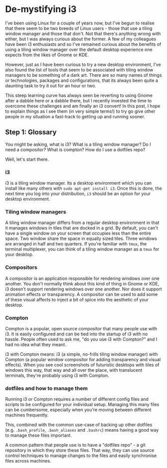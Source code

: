 # De-mystifying i3
I've been using Linux for a couple of years now, but I've begun to realise that there seem to be two breeds of Linux users - those that use a tiling window manager and those that don't. Not that there's anything wrong with either, but I was always curious about the former. A few of my colleagues have been i3 enthusiasts and so I've remained curious about the benefits of using a tiling window manager over the default desktop experience one expects from the likes of Gnome or KDE.

However, just as I have been curious to try a new desktop environment, I've also found the list of tools that seem to be associated with tiling window managers to be something of a dark art. There are so many names of things or technologies, packages and configurations, that its always been quite a daunting task to try it out for an hour or two.

This steep learning curve has always seen be reverting to using Gnome after a dabble here or a dabble there, but I recently invested the time to overcome these challenges and am finally an i3 convert! In this post, I hope to explain things as I see them (in very simple terms!) to try go give other people in my situation a fast-track to getting up and running sooner.

## Step 1: Glossary
You might be asking, what is i3? What is a tiling window manager? Do I need a compositor? What is compton? How do I use a dotfiles repo?

Well, let's start there.

### i3
i3 is a tiling window manager. Its a desktop environment which you can install like many others with `sudo apt-get install i3`. Once this is done, the next time you log into your distribution, `i3` should be an option for your desktop environment.

### Tiling window managers
A tiling window manager differs from a regular desktop environment in that it manages windows in tiles that are docked in a grid. By default, you can't have a single window on your screen that occupies less than the entire space. Two window share the space in equally sized tiles. Three windows are arranged in half and two quarters. If you're familiar with `tmux`, the terminal multiplexer, you can think of a tiling window manager as a `tmux` for your desktop.

### Compositors
A compositor is an application responsible for rendering windows over one another. You don't normally think about this kind of thing in Gnome or KDE, i3 doesn't support rendering windows over one another. Nor does it support animation effects or transparency. A compositor can be used to add some of these visual affects to inject a bit of spice into the aesthetic of your desktop.

### Compton
Compton is a popular, open source compositor that many people use with i3. It is easily configured and can be tied into the startup of i3 with no hassle. People often used to ask me, "do you use i3 with Compton?" and I had no idea what they meant.

i3 with Compton means: i3 (a simple, no-frills tiling window manager) with Compton (a popular window compositor for adding transparency and visual effects). When you see cool screenshots of futuristic desktops with tiles of windows this way, that way and all over the place, with translucent terminals, they're probably using i3 with Compton.

### dotfiles and how to manage them
Running i3 or Compton requires a number of different config files and scripts to be configured for your individual setup. Managing this many files can be cumbersome, especially when you're moving between different machines frequently.

This, combined with the common use-case of backing up other dotfiles (e.g. `.bash_profile`, `.bash_aliases` and `.bashrc`) means having a good way to manage these files important.

A common pattern that people use is to have a "dotfiles repo" - a git repository in which they store these files. That way, they can use source control techniques to manage changes to the files and easily synchronise files across machines.
